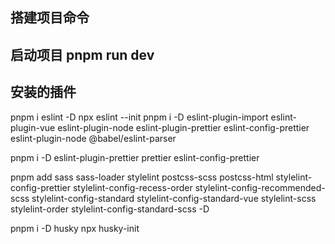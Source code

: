 ## 搭建项目命令
## 启动项目  pnpm run dev
## 安装的插件
pnpm i eslint -D
npx eslint --init
pnpm i -D eslint-plugin-import eslint-plugin-vue eslint-plugin-node  eslint-plugin-prettier eslint-config-prettier eslint-plugin-node @babel/eslint-parser

pnpm i -D eslint-plugin-prettier prettier eslint-config-prettier 

pnpm add sass sass-loader stylelint  postcss-scss postcss-html stylelint-config-prettier stylelint-config-recess-order stylelint-config-recommended-scss stylelint-config-standard stylelint-config-standard-vue stylelint-scss stylelint-order stylelint-config-standard-scss -D

pnpm i -D husky  npx husky-init
 
